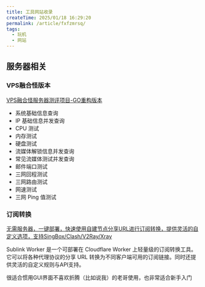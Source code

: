 ```yaml
---
title: 工具网站收录
createTime: 2025/01/18 16:29:20
permalink: /article/fxfzmrsq/
tags:
  - 玩机
  - 网站
---
```

## 服务器相关

### VPS融合怪版本

[VPS融合怪服务器测评项目-GO重构版本](https://github.com/oneclickvirt/ecs)

- 系统基础信息查询
- IP 基础信息并发查询
- CPU 测试
- 内存测试
- 硬盘测试
- 流媒体解锁信息并发查询
- 常见流媒体测试并发查询
- 邮件端口测试
- 三网回程测试
- 三网路由测试
- 网速测试
- 三网 Ping 值测试

### 订阅转换

[无需服务器，一键部署，快速使用自建节点分享URL进行订阅转换，提供灵活的自定义选项，支持SingBox/Clash/V2Ray/Xray](https://github.com/7Sageer/sublink-worker?tab=readme-ov-file)

Sublink Worker 是一个可部署在 Cloudflare Worker 上轻量级的订阅转换工具。它可以将各种代理协议的分享 URL 转换为不同客户端可用的订阅链接。同时还提供灵活的自定义规则与API支持。

很适合惯用GUI界面不喜欢折腾（比如说我）的老哥使用，也非常适合新手入门